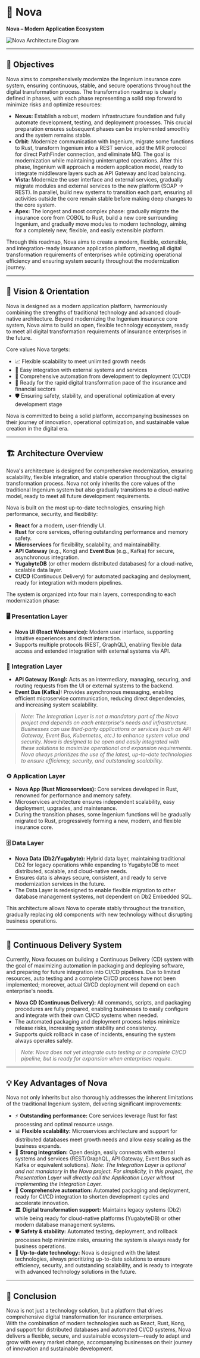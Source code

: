 # 🏢 Nova

**Nova – Modern Application Ecosystem**

![Nova Architecture Diagram](/img/nova.png)

---

## 🎯 Objectives

Nova aims to comprehensively modernize the Ingenium insurance core system, ensuring continuous, stable, and secure operations throughout the digital transformation process. The transformation roadmap is clearly defined in phases, with each phase representing a solid step forward to minimize risks and optimize resources:

- **Nexus:** Establish a robust, modern infrastructure foundation and fully automate development, testing, and deployment processes. This crucial preparation ensures subsequent phases can be implemented smoothly and the system remains stable.
- **Orbit:** Modernize communication with Ingenium, migrate some functions to Rust, transform Ingenium into a REST service, add the MIR protocol for direct PathFinder connection, and eliminate MQ. The goal is modernization while maintaining uninterrupted operations. After this phase, Ingenium will approach a modern application model, ready to integrate middleware layers such as API Gateway and load balancing.
- **Vista:** Modernize the user interface and external services, gradually migrate modules and external services to the new platform (SOAP → REST). In parallel, build new systems to transition each part, ensuring all activities outside the core remain stable before making deep changes to the core system.
- **Apex:** The longest and most complex phase: gradually migrate the insurance core from COBOL to Rust, build a new core surrounding Ingenium, and gradually move modules to modern technology, aiming for a completely new, flexible, and easily extensible platform.

Through this roadmap, Nova aims to create a modern, flexible, extensible, and integration-ready insurance application platform, meeting all digital transformation requirements of enterprises while optimizing operational efficiency and ensuring system security throughout the modernization journey.

---

## 🌟 Vision & Orientation

Nova is designed as a modern application platform, harmoniously combining the strengths of traditional technology and advanced cloud-native architecture. Beyond modernizing the Ingenium insurance core system, Nova aims to build an open, flexible technology ecosystem, ready to meet all digital transformation requirements of insurance enterprises in the future.

Core values Nova targets:

- 📈 Flexible scalability to meet unlimited growth needs
- 🔗 Easy integration with external systems and services
- 🤖 Comprehensive automation from development to deployment (CI/CD)
- 🚀 Ready for the rapid digital transformation pace of the insurance and financial sectors
- 🛡️ Ensuring safety, stability, and operational optimization at every development stage

Nova is committed to being a solid platform, accompanying businesses on their journey of innovation, operational optimization, and sustainable value creation in the digital era.

---

## 🏗️ Architecture Overview

Nova's architecture is designed for comprehensive modernization, ensuring scalability, flexible integration, and stable operation throughout the digital transformation process. Nova not only inherits the core values of the traditional Ingenium system but also gradually transitions to a cloud-native model, ready to meet all future development requirements.

Nova is built on the most up-to-date technologies, ensuring high performance, security, and flexibility:
- **React** for a modern, user-friendly UI.
- **Rust** for core services, offering outstanding performance and memory safety.
- **Microservices** for flexibility, scalability, and maintainability.
- **API Gateway** (e.g., Kong) and **Event Bus** (e.g., Kafka) for secure, asynchronous integration.
- **YugabyteDB** (or other modern distributed databases) for a cloud-native, scalable data layer.
- **CI/CD** (Continuous Delivery) for automated packaging and deployment, ready for integration with modern pipelines.

The system is organized into four main layers, corresponding to each modernization phase:

### 🖥️ Presentation Layer
- **Nova UI (React Webservice):** Modern user interface, supporting intuitive experiences and direct interaction.
- Supports multiple protocols (REST, GraphQL), enabling flexible data access and extended integration with external systems via API.

### 🌉 Integration Layer
- **API Gateway (Kong):** Acts as an intermediary, managing, securing, and routing requests from the UI or external systems to the backend.
- **Event Bus (Kafka):** Provides asynchronous messaging, enabling efficient microservice communication, reducing direct dependencies, and increasing system scalability.

> *Note: The Integration Layer is not a mandatory part of the Nova project and depends on each enterprise's needs and infrastructure. Businesses can use third-party applications or services (such as API Gateway, Event Bus, Kubernetes, etc.) to enhance system value and security. Nova is designed to be open and easily integrated with these solutions to maximize operational and expansion requirements. Nova always prioritizes the use of the latest, up-to-date technologies to ensure efficiency, security, and outstanding scalability.*

### ⚙️ Application Layer
- **Nova App (Rust Microservices):** Core services developed in Rust, renowned for performance and memory safety.
- Microservices architecture ensures independent scalability, easy deployment, upgrades, and maintenance.
- During the transition phases, some Ingenium functions will be gradually migrated to Rust, progressively forming a new, modern, and flexible insurance core.

### 🗄️ Data Layer
- **Nova Data (Db2/Yugabyte):** Hybrid data layer, maintaining traditional Db2 for legacy operations while expanding to YugabyteDB to meet distributed, scalable, and cloud-native needs.
- Ensures data is always secure, consistent, and ready to serve modernization services in the future.
- The Data Layer is redesigned to enable flexible migration to other database management systems, not dependent on Db2 Embedded SQL.

This architecture allows Nova to operate stably throughout the transition, gradually replacing old components with new technology without disrupting business operations.

---

## 🔄 Continuous Delivery System

Currently, Nova focuses on building a Continuous Delivery (CD) system with the goal of maximizing automation in packaging and deploying software, and preparing for future integration into CI/CD pipelines. Due to limited resources, auto testing and a complete CI/CD process have not been implemented; moreover, actual CI/CD deployment will depend on each enterprise's needs.

- **Nova CD (Continuous Delivery):** All commands, scripts, and packaging procedures are fully prepared, enabling businesses to easily configure and integrate with their own CI/CD systems when needed.
- The automated packaging and deployment process helps minimize release risks, increasing system stability and consistency.
- Supports quick rollback in case of incidents, ensuring the system always operates safely.

> *Note: Nova does not yet integrate auto testing or a complete CI/CD pipeline, but is ready for expansion when enterprises require.*

---

## 💡 Key Advantages of Nova

Nova not only inherits but also thoroughly addresses the inherent limitations of the traditional Ingenium system, delivering significant improvements:

- ⚡ **Outstanding performance:** Core services leverage Rust for fast processing and optimal resource usage.
- 📊 **Flexible scalability:** Microservices architecture and support for distributed databases meet growth needs and allow easy scaling as the business expands.
- 🔗 **Strong integration:** Open design, easily connects with external systems and services (REST/GraphQL, API Gateway, Event Bus such as Kafka or equivalent solutions). *Note: The Integration Layer is optional and not mandatory in the Nova project. For simplicity, in this project, the Presentation Layer will directly call the Application Layer without implementing the Integration Layer.*
- 🤖 **Comprehensive automation:** Automated packaging and deployment, ready for CI/CD integration to shorten development cycles and accelerate innovation.
- 🏛️ **Digital transformation support:** Maintains legacy systems (Db2) while being ready for cloud-native platforms (YugabyteDB) or other modern database management systems.
- 🛡️ **Safety & stability:** Automated testing, deployment, and rollback processes help minimize risks, ensuring the system is always ready for business operations.
- 🚀 **Up-to-date technology:** Nova is designed with the latest technologies, always prioritizing up-to-date solutions to ensure efficiency, security, and outstanding scalability, and is ready to integrate with advanced technology solutions in the future.

---

## 🏁 Conclusion

Nova is not just a technology solution, but a platform that drives comprehensive digital transformation for insurance enterprises.  
With the combination of modern technologies such as React, Rust, Kong, and support for distributed databases and automated CI/CD systems, Nova delivers a flexible, secure, and sustainable ecosystem—ready to adapt and grow with every market change, accompanying businesses on their journey of innovation and sustainable development.

